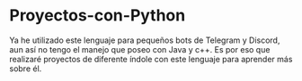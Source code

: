 # Proyectos-con-Python
Ya he utilizado este lenguaje para pequeños bots de Telegram y Discord, aun así no tengo el manejo que poseo con Java y c++. Es por eso que realizaré proyectos de diferente índole con este lenguaje para aprender más sobre él. 
